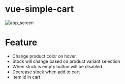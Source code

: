 # vue-simple-cart

<div>
    <img src="https://raw.githubusercontent.com/alexanderivn/vue-simple-cart/main/src/assets/img/app.png" alt="app_screen"/>
</div>

# Feature
- Change product color on hover
- Stock will change based on product variant selection
- When stock is empty button will be disabled
- Decrease stock when add to cart
- Item id in cart
